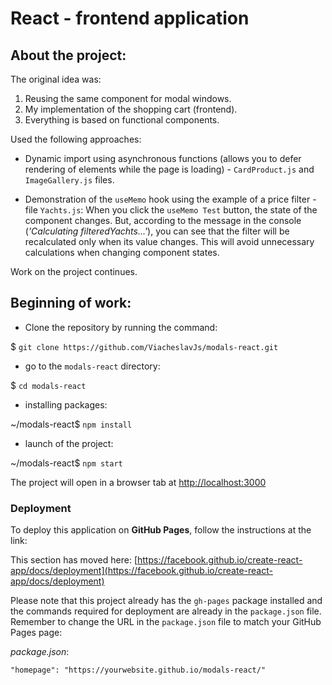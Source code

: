 # React - frontend application

## About the project:

The original idea was:

 1. Reusing the same component for modal windows.
 2. My implementation of the shopping cart (frontend).
 3. Everything is based on functional components.

Used the following approaches:

 - Dynamic import using asynchronous functions 
 (allows you to defer rendering of elements while the page is loading) - 
 `CardProduct.js` and `ImageGallery.js` files. 
 
 - Demonstration of the `useMemo` hook using the example of a price filter - file `Yachts.js`:
 When you click the `useMemo Test` button, the state of the component changes. 
 But, according to the message in the console (*'Calculating filteredYachts...'*), 
 you can see that the filter will be recalculated only when its value changes. 
 This will avoid unnecessary calculations when changing component states.

Work on the project continues.


## Beginning of work: 

 - Clone the repository by running the command:
 
 $ `git clone https://github.com/ViacheslavJs/modals-react.git`

 - go to the `modals-react` directory:

 $ `cd modals-react`

 - installing packages:
 
 ~/modals-react$ `npm install`

 - launch of the project:

 ~/modals-react$ `npm start`
 
The project will open in a browser tab at [http://localhost:3000](http://localhost:3000)
 
### Deployment

To deploy this application on **GitHub Pages**, follow the instructions at the link:

This section has moved here: [https://facebook.github.io/create-react-app/docs/deployment](https://facebook.github.io/create-react-app/docs/deployment)
 
Please note that this project already has the `gh-pages` package installed and the commands required 
for deployment are already in the `package.json` file. 
Remember to change the URL in the `package.json` file to match your GitHub Pages page:

 *package.json*:
 
 `"homepage": "https://yourwebsite.github.io/modals-react/"`

 
 
 
